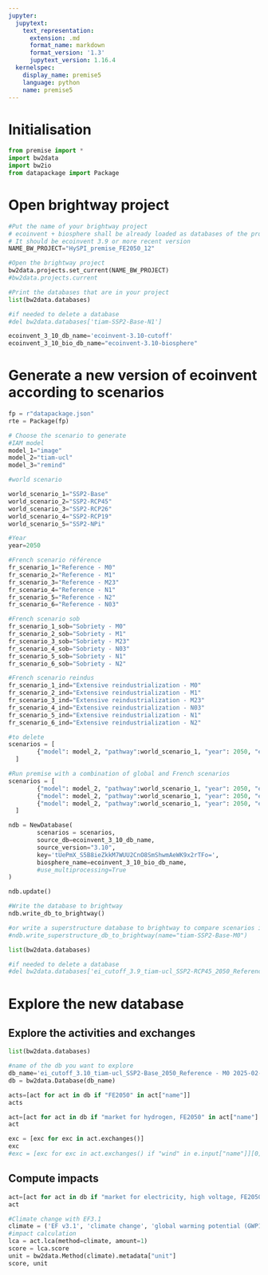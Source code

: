 ```yaml
---
jupyter:
  jupytext:
    text_representation:
      extension: .md
      format_name: markdown
      format_version: '1.3'
      jupytext_version: 1.16.4
  kernelspec:
    display_name: premise5
    language: python
    name: premise5
---
```


# Initialisation

```python
from premise import *
import bw2data
import bw2io
from datapackage import Package
```

# Open brightway project

```python
#Put the name of your brightway project
# ecoinvent + biosphere shall be already loaded as databases of the project
# It should be ecoinvent 3.9 or more recent version
NAME_BW_PROJECT="HySPI_premise_FE2050_12"
```

```python
#Open the brightway project
bw2data.projects.set_current(NAME_BW_PROJECT)
#bw2data.projects.current

#Print the databases that are in your project
list(bw2data.databases)

```

```python
#if needed to delete a database
#del bw2data.databases['tiam-SSP2-Base-N1']

```

```python editable=true slideshow={"slide_type": ""}
ecoinvent_3_10_db_name='ecoinvent-3.10-cutoff'
ecoinvent_3_10_bio_db_name="ecoinvent-3.10-biosphere"
```

# Generate a new version of ecoinvent according to scenarios

```python
fp = r"datapackage.json"
rte = Package(fp)
```

```python
# Choose the scenario to generate
#IAM model
model_1="image"
model_2="tiam-ucl"
model_3="remind"

#world scenario

world_scenario_1="SSP2-Base"
world_scenario_2="SSP2-RCP45"
world_scenario_3="SSP2-RCP26"
world_scenario_4="SSP2-RCP19"
world_scenario_5="SSP2-NPi"

#Year
year=2050

#French scenario référence
fr_scenario_1="Reference - M0"
fr_scenario_2="Reference - M1"
fr_scenario_3="Reference - M23"
fr_scenario_4="Reference - N1"
fr_scenario_5="Reference - N2"
fr_scenario_6="Reference - N03"

#French scenario sob
fr_scenario_1_sob="Sobriety - M0"
fr_scenario_2_sob="Sobriety - M1"
fr_scenario_3_sob="Sobriety - M23"
fr_scenario_4_sob="Sobriety - N03"
fr_scenario_5_sob="Sobriety - N1"
fr_scenario_6_sob="Sobriety - N2"

#French scenario reindus
fr_scenario_1_ind="Extensive reindustrialization - M0"
fr_scenario_2_ind="Extensive reindustrialization - M1"
fr_scenario_3_ind="Extensive reindustrialization - M23"
fr_scenario_4_ind="Extensive reindustrialization - N03"
fr_scenario_5_ind="Extensive reindustrialization - N1"
fr_scenario_6_ind="Extensive reindustrialization - N2"

```

```python
#to delete
scenarios = [
        {"model": model_2, "pathway":world_scenario_1, "year": 2050, "external scenarios": [{"scenario": fr_scenario_1, "data": rte}]},
  ]
```

```python editable=true slideshow={"slide_type": ""}
#Run premise with a combination of global and French scenarios
scenarios = [
        {"model": model_2, "pathway":world_scenario_1, "year": 2050, "external scenarios": [{"scenario": fr_scenario_1, "data": rte}]},
        {"model": model_2, "pathway":world_scenario_1, "year": 2050, "external scenarios": [{"scenario": fr_scenario_4, "data": rte}]},
        {"model": model_2, "pathway":world_scenario_1, "year": 2050, "external scenarios": [{"scenario": fr_scenario_6, "data": rte}]},
  ]
```

```python editable=true slideshow={"slide_type": ""}
ndb = NewDatabase(
        scenarios = scenarios,        
        source_db=ecoinvent_3_10_db_name,
        source_version="3.10",
        key='tUePmX_S5B8ieZkkM7WUU2CnO8SmShwmAeWK9x2rTFo=',
        biosphere_name=ecoinvent_3_10_bio_db_name,
        #use_multiprocessing=True
)
```

```python
ndb.update()
```

```python editable=true slideshow={"slide_type": ""}
#Write the database to brightway
ndb.write_db_to_brightway()

#or write a superstructure database to brightway to compare scenarios in Activity Browser
#ndb.write_superstructure_db_to_brightway(name="tiam-SSP2-Base-M0")
```

```python editable=true slideshow={"slide_type": ""}
list(bw2data.databases)
```

```python editable=true slideshow={"slide_type": ""}
#if needed to delete a database
#del bw2data.databases['ei_cutoff_3.9_tiam-ucl_SSP2-RCP45_2050_Reference - N03']
```

# Explore the new database


## Explore the activities and exchanges

```python
list(bw2data.databases)
```

```python
#name of the db you want to explore
db_name='ei_cutoff_3.10_tiam-ucl_SSP2-Base_2050_Reference - M0 2025-02-25'
db = bw2data.Database(db_name)
```

```python
acts=[act for act in db if "FE2050" in act["name"]]
acts
```

```python
act=[act for act in db if "market for hydrogen, FE2050" in act["name"] and act["location"]=="FR"][0]
act
```

```python
exc = [exc for exc in act.exchanges()]
exc
#exc = [exc for exc in act.exchanges() if "wind" in e.input["name"]][0]  # ¡¡¡Nota: e.input et torna l'activitat!!!!
```

## Compute impacts

```python
act=[act for act in db if "market for electricity, high voltage, FE2050" in act["name"] and act["location"]=="FR"][0]
act
```

```python
#Climate change with EF3.1
climate = ('EF v3.1', 'climate change', 'global warming potential (GWP100)')
#impact calculation
lca = act.lca(method=climate, amount=1)
score = lca.score
unit = bw2data.Method(climate).metadata["unit"]
score, unit
```
